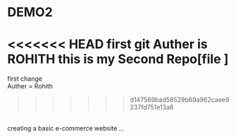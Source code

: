 # DEMO2
<<<<<<< HEAD
first git 
Auther is ROHITH
this is my Second Repo[file ]
=======
first change
<br>
Auther = Rohith
>>>>>>> d147569bad58529b69a962caee9237fd751e13a6
<br>
creating a basic e-commerce website ...
</br>